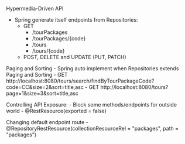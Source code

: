 Hypermedia-Driven API
- Spring generate itself endpoints from Repositories:
    - GET 
        - /tourPackages 
        - /tourPackages/{code}
        - /tours
        - /tours/{code}
    - POST, DELETE and UPDATE (PUT, PATCH)
    
Paging and Sorting
    - Spring auto implement when Repositories extends Paging and Sorting
    - GET http://localhost:8080/tours/search/findByTourPackageCode?code=CC&size=2&sort=title,asc
    - GET http://localhost:8080/tours?page=1&size=3&sort=title,asc

Controlling API Exposure:
    - Block some methods/endpoints for outside world
        - @RestResource(exported = false)

Changing default endpoint route
    - @RepositoryRestResource(collectionResourceRel = "packages", path = "packages")